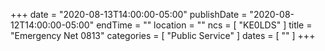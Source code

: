 +++
date = "2020-08-13T14:00:00-05:00"
publishDate = "2020-08-12T14:00:00-05:00"
endTime = ""
location = ""
ncs = [ "KE0LDS" ]
title = "Emergency Net 0813"
categories = [ "Public Service" ]
dates = [ "" ]
+++
